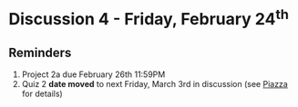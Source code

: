 
# Discussion 4 - Friday, February 24<sup>th</sup>

## Reminders
1. Project 2a due February 26th 11:59PM
2. Quiz 2 **date moved** to next Friday, March 3rd in discussion (see [Piazza](https://piazza.com/class/lctd1gtoyd76m8/post/801) for details)
